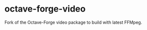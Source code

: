 octave-forge-video
==================

Fork of the Octave-Forge video package to build with latest FFMpeg.
